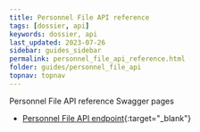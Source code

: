 ```yaml
---
title: Personnel File API reference
tags: [dossier, api]
keywords: dossier, api
last_updated: 2023-07-26
sidebar: guides_sidebar
permalink: personnel_file_api_reference.html
folder: guides/personnel_file_api
topnav: topnav
---
```


Personnel File API reference
Swagger pages
- [Personnel File API endpoint](https://personnelfileapi.youforce.com/swagger/ui/index.html){:target="\_blank"}
